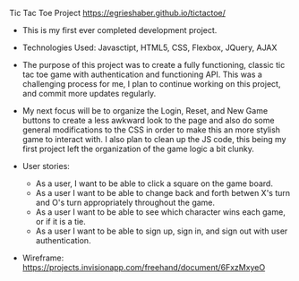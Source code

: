 Tic Tac Toe Project
https://egrieshaber.github.io/tictactoe/

- This is my first ever completed development project.

- Technologies Used: Javasctipt, HTML5, CSS, Flexbox, JQuery, AJAX

- The purpose of this project was to create a fully functioning, classic tic tac toe game with authentication and functioning API.  This was a challenging process for me, I plan to continue working on this project, and commit more updates regularly.

- My next focus will be to organize the Login, Reset, and New Game buttons to create a less awkward look to the page and also do some general modifications to the CSS in order to make this an more stylish game to interact with.  I also plan to clean up the JS code, this being my first project left the organization of the game logic a bit clunky.

- User stories:
  - As a user, I want to be able to click a square on the game board.
  - As a user I want to be able to change back and forth betwen X's turn and O's turn appropriately throughout the game.
  - As a user I want to be able to see which character wins each game, or if it is a tie.
  - As a user I want to be able to sign up, sign in, and sign out with user authentication.

- Wireframe: https://projects.invisionapp.com/freehand/document/6FxzMxyeO
